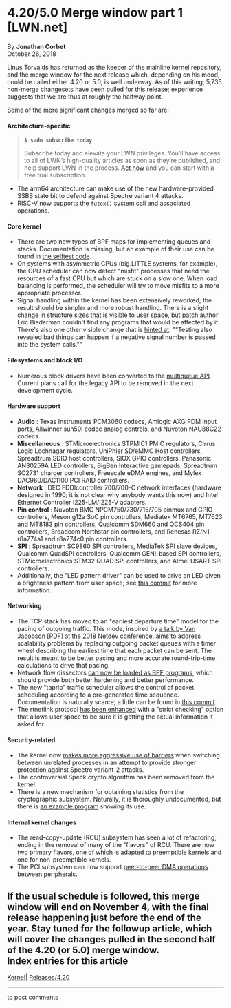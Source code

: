 # 4.20/5.0 Merge window part 1 [LWN.net]

By **Jonathan Corbet**  
October 26, 2018 

Linus Torvalds has returned as the keeper of the mainline kernel repository, and the merge window for the next release which, depending on his mood, could be called either 4.20 or 5.0, is well underway. As of this writing, 5,735 non-merge changesets have been pulled for this release; experience suggests that we are thus at roughly the halfway point. 

Some of the more significant changes merged so far are: 

#### Architecture-specific

> **`$ sudo subscribe today`**
> 
> Subscribe today and elevate your LWN privileges. You’ll have access to all of LWN’s high-quality articles as soon as they’re published, and help support LWN in the process. [Act now](https://lwn.net/Promo/nst-sudo/claim) and you can start with a free trial subscription. 

  * The arm64 architecture can make use of the new hardware-provided SSBS state bit to defend against Spectre variant 4 attacks. 
  * RISC-V now supports the `futex()` system call and associated operations. 



#### Core kernel

  * There are two new types of BPF maps for implementing queues and stacks. Documentation is missing, but an example of their use can be found in [the selftest code](https://git.kernel.org/linus/43b987d23d6bd08db41a9c4a85aacfb3f0b2a94c). 
  * On systems with asymmetric CPUs (big.LITTLE systems, for example), the CPU scheduler can now detect "misfit" processes that need the resources of a fast CPU but which are stuck on a slow one. When load balancing is performed, the scheduler will try to move misfits to a more appropriate processor. 
  * Signal handling within the kernel has been extensively reworked; the result should be simpler and more robust handling. There is a slight change in structure sizes that is visible to user space, but patch author Eric Biederman couldn't find any programs that would be affected by it. There's also one other visible change that is [hinted at](https://git.kernel.org/linus/ba9f6f8954afa5224e3ed60332f7b92242b7ed0f): ""Testing also revealed bad things can happen if a negative signal number is passed into the system calls."" 



#### Filesystems and block I/O

  * Numerous block drivers have been converted to the [multiqueue API](/Articles/552904/). Current plans call for the legacy API to be removed in the next development cycle. 



#### Hardware support

  * **Audio** : Texas Instruments PCM3060 codecs, Amlogic AXG PDM input ports, Allwinner sun50i codec analog controls, and Nuvoton NAU88C22 codecs. 
  * **Miscellaneous** : STMicroelectronics STPMIC1 PMIC regulators, Cirrus Logic Lochnagar regulators, UniPhier SD/eMMC Host controllers, Spreadtrum SDIO host controllers, SIOX GPIO controllers, Panasonic AN30259A LED controllers, BigBen Interactive gamepads, Spreadtrum SC2731 charger controllers, Freescale eDMA engines, and Mylex DAC960/DAC1100 PCI RAID controllers. 
  * **Network** : DEC FDDIcontroller 700/700-C network interfaces (hardware designed in 1990; it is not clear why anybody wants this now) and Intel Ethernet Controller I225-LM/I225-V adapters. 
  * **Pin control** : Nuvoton BMC NPCM750/730/715/705 pinmux and GPIO controllers, Meson g12a SoC pin controllers, Mediatek MT6765, MT7623 and MT8183 pin controllers, Qualcomm SDM660 and QCS404 pin controllers, Broadcom Northstar pin controllers, and Renesas RZ/N1, r8a774a1 and r8a774c0 pin controllers. 
  * **SPI** : Spreadtrum SC9860 SPI controllers, MediaTek SPI slave devices, Qualcomm QuadSPI controllers, Qualcomm GENI-based SPI controllers, STMicroelectronics STM32 QUAD SPI controllers, and Atmel USART SPI controllers. 
  * Additionally, the "LED pattern driver" can be used to drive an LED given a brightness pattern from user space; see [this commit](https://git.kernel.org/linus/5fd752b6b3a2233972ce1726df8bdb40886113a9) for more information. 



#### Networking

  * The TCP stack has moved to an "earliest departure time" model for the pacing of outgoing traffic. This mode, inspired by [a talk by Van Jacobson [PDF]](https://www.files.netdevconf.org/d/46def75c2ef345809bbe/files/?p=/Evolving%20from%20AFAP%20%E2%80%93%20Teaching%20NICs%20about%20time.pdf) at [the 2018 Netdev conference](/Articles/763627/), aims to address scalability problems by replacing outgoing packet queues with a timer wheel describing the earliest time that each packet can be sent. The result is meant to be better pacing and more accurate round-trip-time calculations to drive that pacing. 
  * Network flow dissectors [can now be loaded as BPF programs](/Articles/764200/), which should provide both better hardening and better performance. 
  * The new "taprio" traffic scheduler allows the control of packet scheduling according to a pre-generated time sequence. Documentation is naturally scarce; a little can be found in [this commit](https://git.kernel.org/linus/5a781ccbd19e4664babcbe4b4ead7aa2b9283d22). 
  * The rtnetlink protocol [has been enhanced](https://git.kernel.org/linus/cd7f7df6ca3366be4ac79e824fdaa8d482270015) with a "strict checking" option that allows user space to be sure it is getting the actual information it asked for. 



#### Security-related

  * The kernel now [makes more aggressive use of barriers](/Articles/764209/) when switching between unrelated processes in an attempt to provide stronger protection against Spectre variant-2 attacks. 
  * The controversial Speck crypto algorithm has been removed from the kernel. 
  * There is a new mechanism for obtaining statistics from the cryptographic subsystem. Naturally, it is thoroughly undocumented, but there is [an example program](https://git.kernel.org/linus/a6f37cee6e4f6fa9d61962efbcb06a032efed1ba) showing its use. 



#### Internal kernel changes

  * The read-copy-update (RCU) subsystem has seen a lot of refactoring, ending in the removal of many of the "flavors" of RCU. There are now two primary flavors, one of which is adapted to preemptible kernels and one for non-preemptible kernels. 
  * The PCI subsystem can now support [peer-to-peer DMA operations](/Articles/767281/) between peripherals. 



If the usual schedule is followed, this merge window will end on November 4, with the final release happening just before the end of the year. Stay tuned for the followup article, which will cover the changes pulled in the second half of the 4.20 (or 5.0) merge window.  
Index entries for this article  
---  
[Kernel](/Kernel/Index)| [Releases/4.20](/Kernel/Index#Releases-4.20)  
  


* * *

to post comments 
